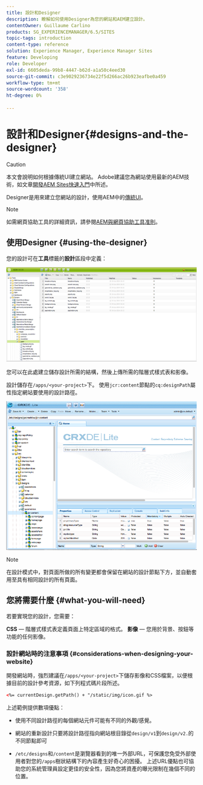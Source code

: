 ```yaml
---
title: 設計和Designer
description: 瞭解如何使用Designer為您的網站和AEM建立設計。
contentOwner: Guillaume Carlino
products: SG_EXPERIENCEMANAGER/6.5/SITES
topic-tags: introduction
content-type: reference
solution: Experience Manager, Experience Manager Sites
feature: Developing
role: Developer
exl-id: 6605deda-99b8-4447-b62d-a1a50c4eed30
source-git-commit: c3e9029236734e22f5d266ac26b923eafbe0a459
workflow-type: tm+mt
source-wordcount: '358'
ht-degree: 0%

---
```


# 設計和Designer{#designs-and-the-designer}

>[!CAUTION]
>
>本文會說明如何根據傳統UI建立網站。 Adobe建議您為網站使用最新的AEM技術，如文章[開發AEM Sites快速入門](/help/sites-developing/getting-started.md)中所述。

Designer是用來建立您網站的設計，使用AEM中的[傳統UI](/help/sites-classic-ui-authoring/classicui.md)。

>[!NOTE]
>
>如需網頁協助工具的詳細資訊，請參閱[AEM與網頁協助工具准則](/help/managing/web-accessibility.md)。

## 使用Designer {#using-the-designer}

您的設計可在&#x200B;**工具**&#x200B;標籤的&#x200B;**設計**&#x200B;區段中定義：

![screen_shot_2012-02-01at30237pm](assets/screen_shot_2012-02-01at30237pm.png)

您可以在此處建立儲存設計所需的結構，然後上傳所需的階層式樣式表和影像。

設計儲存在`/apps/<your-project>`下。 使用`jcr:content`節點的`cq:designPath`屬性指定網站要使用的設計路徑。

![chlimage_1-74](assets/chlimage_1-74a.png)

>[!NOTE]
>
>在設計模式中，對頁面所做的所有變更都會保留在網站的設計節點下方，並自動套用至具有相同設計的所有頁面。

## 您將需要什麼 {#what-you-will-need}

若要實現您的設計，您需要：

**CSS** — 階層式樣式表定義頁面上特定區域的格式。
**影像** — 您用於背景、按鈕等功能的任何影像。

### 設計網站時的注意事項 {#considerations-when-designing-your-website}

開發網站時，強烈建議在`/apps/<your-project>`下儲存影像和CSS檔案，以便根據目前的設計參考資源，如下列程式碼片段所述。

```xml
<%= currentDesign.getPath() + "/static/img/icon.gif %>
```

上述範例提供數項優點：

* 使用不同設計路徑的每個網站元件可能有不同的外觀/感覺。
* 網站的重新設計只要將設計路徑指向網站根目錄從`design/v1`到`design/v2.`的不同節點即可

* `/etc/designs`和`/content`是瀏覽器看到的唯一外部URL，可保護您免受外部使用者對您的`/apps`樹狀結構下的內容產生好奇心的困擾。 上述URL優點也可協助您的系統管理員設定更佳的安全性，因為您將資產的曝光限制在幾個不同的位置。
